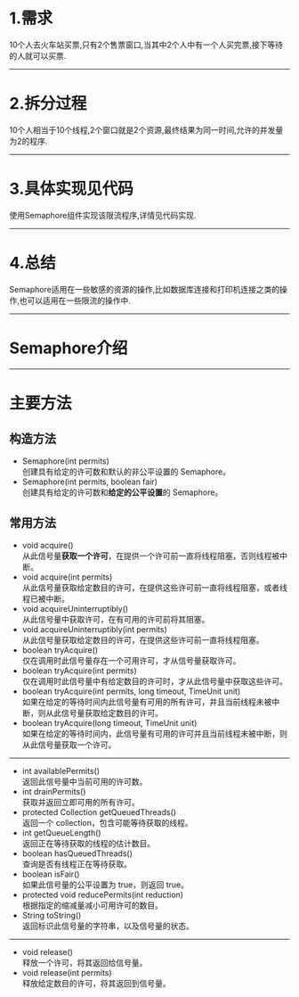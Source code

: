 # 1.需求
10个人去火车站买票,只有2个售票窗口,当其中2个人中有一个人买完票,接下等待的人就可以买票.

---

# 2.拆分过程
10个人相当于10个线程,2个窗口就是2个资源,最终结果为同一时间,允许的并发量为2的程序.

---

# 3.具体实现见代码
使用Semaphore组件实现该限流程序,详情见代码实现.

---

# 4.总结
Semaphore适用在一些敏感的资源的操作,比如数据库连接和打印机连接之类的操作,也可以适用在一些限流的操作中.

---

# Semaphore介绍

---

# 主要方法
## 构造方法
- Semaphore(int permits) <br>
          创建具有给定的许可数和默认的非公平设置的 Semaphore。 
- Semaphore(int permits, boolean fair) <br>
          创建具有给定的许可数和**给定的公平设置**的 Semaphore。 


## 常用方法
- void acquire()  <br>
          从此信号量**获取一个许可**，在提供一个许可前一直将线程阻塞，否则线程被中断。 
-  void acquire(int permits)  <br>
          从此信号量获取给定数目的许可，在提供这些许可前一直将线程阻塞，或者线程已被中断。 
-  void acquireUninterruptibly() <br>
          从此信号量中获取许可，在有可用的许可前将其阻塞。 
-  void acquireUninterruptibly(int permits) <br>
          从此信号量获取给定数目的许可，在提供这些许可前一直将线程阻塞。 
-  boolean tryAcquire() <br>
          仅在调用时此信号量存在一个可用许可，才从信号量获取许可。 
-  boolean tryAcquire(int permits) <br>
          仅在调用时此信号量中有给定数目的许可时，才从此信号量中获取这些许可。 
-  boolean tryAcquire(int permits, long timeout, TimeUnit unit) <br>
          如果在给定的等待时间内此信号量有可用的所有许可，并且当前线程未被中断，则从此信号量获取给定数目的许可。 
-  boolean tryAcquire(long timeout, TimeUnit unit) <br>
          如果在给定的等待时间内，此信号量有可用的许可并且当前线程未被中断，则从此信号量获取一个许可。 

---

-  int availablePermits() <br>
          返回此信号量中当前可用的许可数。 
-  int drainPermits() <br>
          获取并返回立即可用的所有许可。 
- protected  Collection<Thread> getQueuedThreads() <br>
          返回一个 collection，包含可能等待获取的线程。 
-  int getQueueLength() <br>
          返回正在等待获取的线程的估计数目。 
-  boolean hasQueuedThreads() <br>
          查询是否有线程正在等待获取。 
-  boolean isFair() <br>
          如果此信号量的公平设置为 true，则返回 true。 
- protected  void reducePermits(int reduction) <br>
          根据指定的缩减量减小可用许可的数目。 
-  String toString()  <br>
          返回标识此信号量的字符串，以及信号量的状态。 

---

-  void release() <br>
          释放一个许可，将其返回给信号量。 
-  void release(int permits) <br>
          释放给定数目的许可，将其返回到信号量。 